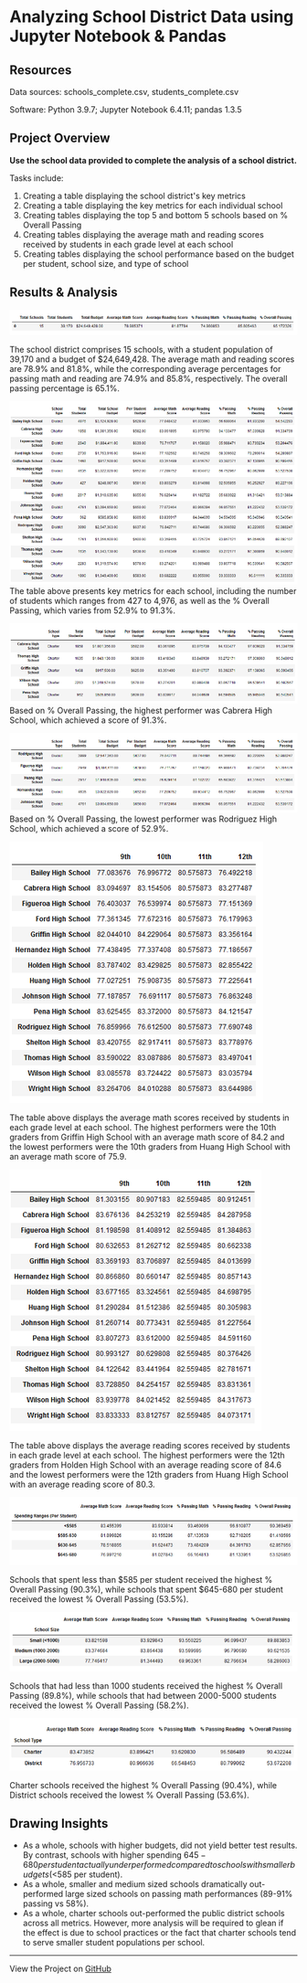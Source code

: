 # Analyzing School District Data using Jupyter Notebook & Pandas

## Resources
Data sources: schools_complete.csv, students_complete.csv

Software: Python 3.9.7; Jupyter Notebook 6.4.11; pandas 1.3.5

## Project Overview
**Use the school data provided to complete the analysis of a school district.**

Tasks include:
1. Creating a table displaying the school district's key metrics
2. Creating a table displaying the key metrics for each individual school
3. Creating tables displaying the top 5 and bottom 5 schools based on % Overall Passing
4. Creating tables displaying the average math and reading scores received by students in each grade level at each school
5. Creating tables displaying the school performance based on the budget per student, school size, and type of school

## Results & Analysis
![Screenshot](Images/district.PNG)

The school district comprises 15 schools, with a student population of 39,170 and a budget of $24,649,428. The average math and reading scores are 78.9% and 81.8%, while the corresponding average percentages for passing math and reading are 74.9% and 85.8%, respectively. The overall passing percentage is 65.1%.

![Screenshot](Images/schools.PNG)
The table above presents key metrics for each school, including the number of students which ranges from 427 to 4,976, as well as the % Overall Passing, which varies from 52.9% to 91.3%.

![Screenshot](Images/top.PNG)
Based on % Overall Passing, the highest performer was Cabrera High School, which achieved a score of 91.3%.

![Screenshot](Images/bottom.PNG)
Based on % Overall Passing, the lowest performer was Rodriguez High School, which achieved a score of 52.9%.

![Screenshot](Images/math.PNG)

The table above displays the average math scores received by students in each grade level at each school. The highest performers were the 10th graders from Griffin High School with an average math score of 84.2 and the lowest performers were the 10th graders from Huang High School with an average math score of 75.9.

![Screenshot](Images/reading.PNG)

The table above displays the average reading scores received by students in each grade level at each school. The highest performers were the 12th graders from Holden High School with an average reading score of 84.6 and the lowest performers were the 12th graders from Huang High School with an average reading score of 80.3.

![Screenshot](Images/budget.PNG)

Schools that spent less than $585 per student received the highest % Overall Passing (90.3%), while schools that spent $645-680 per student received the lowest % Overall Passing (53.5%).

![Screenshot](Images/size.PNG)

Schools that had less than 1000 students received the highest % Overall Passing (89.8%), while schools that had between 2000-5000 students received the lowest % Overall Passing (58.2%).

![Screenshot](Images/type.PNG)

Charter schools received the highest % Overall Passing (90.4%), while District schools received the lowest % Overall Passing (53.6%).

## Drawing Insights

- As a whole, schools with higher budgets, did not yield better test results. By contrast, schools with higher spending $645-680 per student actually underperformed compared to schools with smaller budgets (<$585 per student).
- As a whole, smaller and medium sized schools dramatically out-performed large sized schools on passing math performances (89-91% passing vs 58%).
- As a whole, charter schools out-performed the public district schools across all metrics. However, more analysis will be required to glean if the effect is due to school practices or the fact that charter schools tend to serve smaller student populations per school. 

---
View the Project on [GitHub](https://github.com/kenlo94/school_district_analysis)
